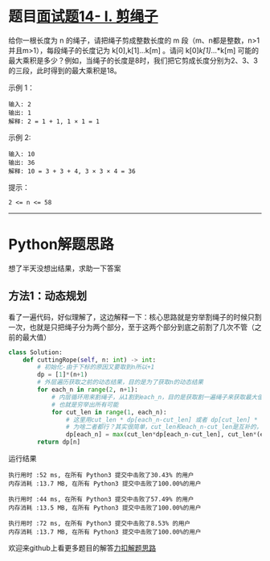 # 题目[面试题14- I. 剪绳子](https://leetcode-cn.com/problems/jian-sheng-zi-lcof/)

给你一根长度为 n 的绳子，请把绳子剪成整数长度的 m 段（m、n都是整数，n>1并且m>1），每段绳子的长度记为 k[0],k[1]...k[m] 。请问 k[0]*k[1]*...*k[m] 可能的最大乘积是多少？例如，当绳子的长度是8时，我们把它剪成长度分别为2、3、3的三段，此时得到的最大乘积是18。

示例 1：

```
输入: 2
输出: 1
解释: 2 = 1 + 1, 1 × 1 = 1
```



示例 2:

```
输入: 10
输出: 36
解释: 10 = 3 + 3 + 4, 3 × 3 × 4 = 36
```



提示：

    2 <= n <= 58

*****

# Python解题思路

想了半天没想出结果，求助一下答案

## 方法1：动态规划

看了一遍代码，好似理解了，这边解释一下：核心思路就是穷举割绳子的时候只割一次，也就是只把绳子分为两个部分，至于这两个部分到底之前割了几次不管（之前的最大值）

```python
class Solution:
    def cuttingRope(self, n: int) -> int:
        # 初始化-由于下标的原因又要取到n所以+1
        dp = [1]*(n+1)
        # 外层遍历获取之前的动态结果，目的是为了获取n的动态结果
        for each_n in range(2, n+1):
            # 内层循环用来割绳子，从1割到each_n，目的是获取割一遍绳子来获取最大值
            # 也就是穷举出所有可能
            for cut_len in range(1, each_n):
                # 这里用cut_len * dp[each_n-cut_len] 或者 dp[cut_len] * (each_n-cut_len)是一样的
                # 为啥二者都行？其实很简单，cut_len和each_n-cut_len是互补的，循环一遍后都取到了
                dp[each_n] = max(cut_len*dp[each_n-cut_len], cut_len*(each_n-cut_len), dp[each_n])
        return dp[n]
```

运行结果

```
执行用时 :52 ms, 在所有 Python3 提交中击败了30.43% 的用户
内存消耗 :13.7 MB, 在所有 Python3 提交中击败了100.00%的用户

执行用时 :44 ms, 在所有 Python3 提交中击败了57.49% 的用户
内存消耗 :13.5 MB, 在所有 Python3 提交中击败了100.00%的用户

执行用时 :72 ms, 在所有 Python3 提交中击败了8.53% 的用户
内存消耗 :13.7 MB, 在所有 Python3 提交中击败了100.00%的用户
```

欢迎来github上看更多题目的解答[力扣解题思路](https://github.com/WRAllen/LeetCode)

  